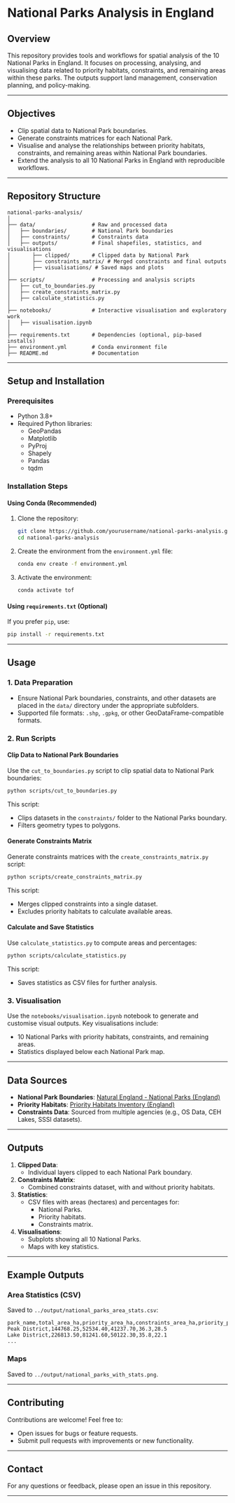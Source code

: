 # National Parks Analysis in England

## Overview
This repository provides tools and workflows for spatial analysis of the 10 National Parks in England. It focuses on processing, analysing, and visualising data related to priority habitats, constraints, and remaining areas within these parks. The outputs support land management, conservation planning, and policy-making.

---

## Objectives
- Clip spatial data to National Park boundaries.
- Generate constraints matrices for each National Park.
- Visualise and analyse the relationships between priority habitats, constraints, and remaining areas within National Park boundaries.
- Extend the analysis to all 10 National Parks in England with reproducible workflows.

---

## Repository Structure
```plaintext
national-parks-analysis/
│
├── data/                  # Raw and processed data
│   ├── boundaries/        # National Park boundaries
│   ├── constraints/       # Constraints data
│   ├── outputs/           # Final shapefiles, statistics, and visualisations
│       ├── clipped/       # Clipped data by National Park
│       ├── constraints_matrix/ # Merged constraints and final outputs
│       ├── visualisations/ # Saved maps and plots
│
├── scripts/               # Processing and analysis scripts
│   ├── cut_to_boundaries.py
│   ├── create_constraints_matrix.py
│   ├── calculate_statistics.py
│
├── notebooks/             # Interactive visualisation and exploratory work
│   ├── visualisation.ipynb
│
├── requirements.txt       # Dependencies (optional, pip-based installs)
├── environment.yml        # Conda environment file
├── README.md              # Documentation

```

---

## Setup and Installation

### Prerequisites
- Python 3.8+
- Required Python libraries:
  - GeoPandas
  - Matplotlib
  - PyProj
  - Shapely
  - Pandas
  - tqdm

### Installation Steps

#### Using Conda (Recommended)
1. Clone the repository:
   ```bash
   git clone https://github.com/yourusername/national-parks-analysis.git
   cd national-parks-analysis
   ```
2. Create the environment from the `environment.yml` file:
   ```bash
   conda env create -f environment.yml
   ```
3. Activate the environment:
   ```bash
   conda activate tof
   ```

#### Using `requirements.txt` (Optional)
If you prefer `pip`, use:
```bash
pip install -r requirements.txt
```

---

## Usage

### 1. Data Preparation
- Ensure National Park boundaries, constraints, and other datasets are placed in the `data/` directory under the appropriate subfolders.
- Supported file formats: `.shp`, `.gpkg`, or other GeoDataFrame-compatible formats.

### 2. Run Scripts

#### Clip Data to National Park Boundaries
Use the `cut_to_boundaries.py` script to clip spatial data to National Park boundaries:
```bash
python scripts/cut_to_boundaries.py
```
This script:
- Clips datasets in the `constraints/` folder to the National Parks boundary.
- Filters geometry types to polygons.

#### Generate Constraints Matrix
Generate constraints matrices with the `create_constraints_matrix.py` script:
```bash
python scripts/create_constraints_matrix.py
```
This script:
- Merges clipped constraints into a single dataset.
- Excludes priority habitats to calculate available areas.

#### Calculate and Save Statistics
Use `calculate_statistics.py` to compute areas and percentages:
```bash
python scripts/calculate_statistics.py
```
This script:
- Saves statistics as CSV files for further analysis.

### 3. Visualisation
Use the `notebooks/visualisation.ipynb` notebook to generate and customise visual outputs. Key visualisations include:
- 10 National Parks with priority habitats, constraints, and remaining areas.
- Statistics displayed below each National Park map.

---

## Data Sources
- **National Park Boundaries**: [Natural England - National Parks (England)](https://naturalengland-defra.opendata.arcgis.com/datasets/Defra::national-parks-england/about)
- **Priority Habitats**: [Priority Habitats Inventory (England)](https://naturalengland-defra.opendata.arcgis.com/datasets/39403df11c8044d998772db5b54ad86c_0/explore)
- **Constraints Data**: Sourced from multiple agencies (e.g., OS Data, CEH Lakes, SSSI datasets).

---

## Outputs
1. **Clipped Data**:
   - Individual layers clipped to each National Park boundary.
2. **Constraints Matrix**:
   - Combined constraints dataset, with and without priority habitats.
3. **Statistics**:
   - CSV files with areas (hectares) and percentages for:
     - National Parks.
     - Priority habitats.
     - Constraints matrix.
4. **Visualisations**:
   - Subplots showing all 10 National Parks.
   - Maps with key statistics.

---

## Example Outputs
### Area Statistics (CSV)
Saved to `../output/national_parks_area_stats.csv`:
```csv
park_name,total_area_ha,priority_area_ha,constraints_area_ha,priority_pct,constraints_pct
Peak District,144768.25,52534.40,41237.70,36.3,28.5
Lake District,226813.50,81241.60,50122.30,35.8,22.1
...
```

### Maps
Saved to `../output/national_parks_with_stats.png`.

---

## Contributing
Contributions are welcome! Feel free to:
- Open issues for bugs or feature requests.
- Submit pull requests with improvements or new functionality.

---

## Contact
For any questions or feedback, please open an issue in this repository.

---

